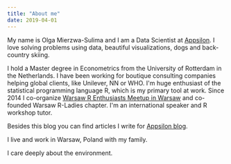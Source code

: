 ```yaml
---
title: "About me"
date: 2019-04-01
---
```


My name is Olga Mierzwa-Sulima and I am a Data Scientist at [Appsilon](https://appsilon.com). I love solving problems using data, beautiful visualizations, dogs and back-country skiing.

I hold a Master degree in Econometrics from the University of Rotterdam in the Netherlands. I have been working for boutique consulting companies helping global clients, like Unilever, NN or WHO.
I'm huge enthusiast of the statistical programming language R, which is my primary tool at work. Since 2014 I co-organize [Warsaw R Enthusiasts Meetup in Warsaw](https://www.meetup.com/Spotkania-Entuzjastow-R-Warsaw-R-Users-Group-Meetup/) and co-founded Warsaw R-Ladies chapter. I'm an international speaker and R workshop tutor.

Besides this blog you can find articles I write for [Appsilon blog](https://appsilon.com/author/olga/).

I live and work in Warsaw, Poland with my family.

I care deeply about the environment.
